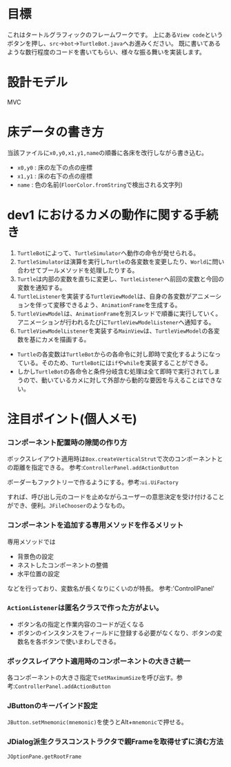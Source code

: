# 目標
これはタートルグラフィックのフレームワークです。
上にある`View code`というボタンを押し、`src`→`bot`→`TurtleBot.java`へお進みください。
既に書いてあるような数行程度のコードを書いてもらい、様々な振る舞いを実装します。

# 設計モデル
MVC

# 床データの書き方
当該ファイルに`x0,y0,x1,y1,name`の順番に各床を改行しながら書き込む。
* `x0,y0` : 床の左下の点の座標
* `x1,y1` : 床の右下の点の座標
* `name` : 色の名前(`FloorColor.fromString`で検出される文字列)

# dev1 におけるカメの動作に関する手続き
1. `TurtleBot`によって、`TurtleSimulator`へ動作の命令が発せられる。
2. `TurtleSimulator`は演算を実行し`Turtle`の各変数を変更したり、`World`に問い合わせてブールメソッドを処理したりする。
3. `Turtle`は内部の変数を直ちに変更し、`TurtleListener`へ前回の変数と今回の変数を通知する。
4. `TurtleListener`を実装する`TurtleViewModel`は、自身の各変数がアニメーションを伴って変移できるよう、`AnimationFrame`を生成する。
5. `TurtleViewModel`は、`AnimationFrame`を別スレッドで順番に実行していく。アニメーションが行われるたびに`TurtleViewModelListener`へ通知する。
6. `TurtleViewModelListener`を実装する`MainView`は、`TurtleViewModel`の各変数を基にカメを描画する。

* `Turtle`の各変数は`TurtleBot`からの各命令に対し即時で変化するようになっている。そのため、`TurtleBot`には`if`や`while`を実装することができる。
* しかし`TurtleBot`の各命令と条件分岐含む処理は全て即時で実行されてしまうので、動いているカメに対して外部から動的な要因を与えることはできない。

# 注目ポイント(個人メモ)
### コンポーネント配置時の隙間の作り方
ボックスレイアウト適用時は`Box.createVerticalStrut`で次のコンポーネントとの距離を指定できる。
参考:`ControllerPanel.addActionButton`

ボーダーもファクトリーで作るようにする。参考:`ui.UiFactory`


すれば、呼び出し元のコードを止めながらユーザーの意思決定を受け付けることができ、便利。`JFileChooser`のようなもの。

### コンポーネントを追加する専用メソッドを作るメリット
専用メソッドでは
* 背景色の設定
* ネストしたコンポーネントの整備
* 水平位置の設定

などを行っており、変数名が長くなりにくいのが特長。
参考:'ControllPanel'

### `ActionListener`は匿名クラスで作った方がよい。
* ボタン名の指定と作業内容のコードが近くなる
* ボタンのインスタンスをフィールドに登録する必要がなくなり、ボタンの変数名を各ボタンで使いまわしできる。

### ボックスレイアウト適用時のコンポーネントの大きさ統一
各コンポーネントの大きさ指定で`setMaximumSize`を呼び出す。参考:`ControllerPanel.addActionButton`

### JButtonのキーバインド設定
`JButton.setMnemonic(mnemonic)`を使うとAlt+`mnemonic`で押せる。

### JDialog派生クラスコンストラクタで親Frameを取得せずに済む方法
`JOptionPane.getRootFrame`